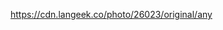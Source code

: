 [https://cdn.langeek.co/photo/26023/original/any ](https://www.udemy.com/course/mastering-linux-system-administration-and-troubleshooting/)
